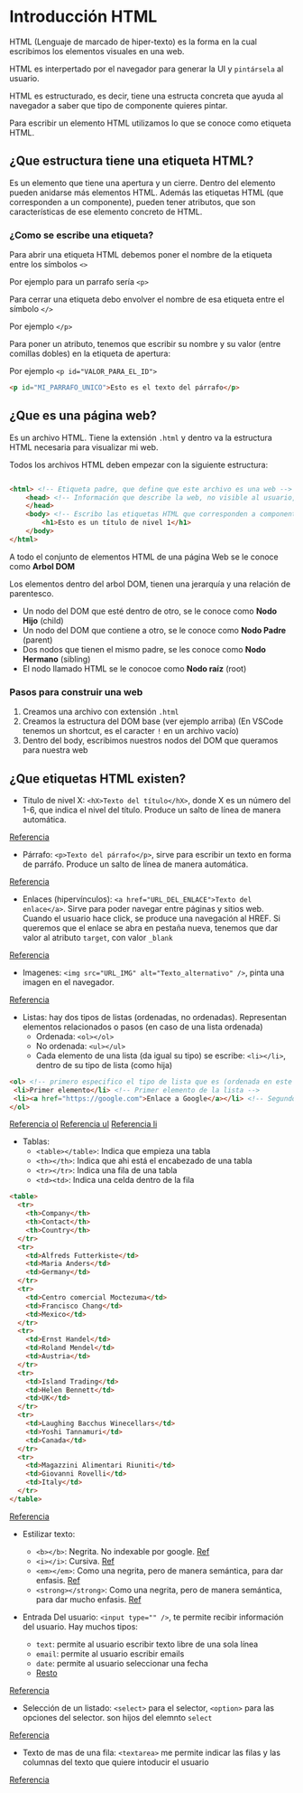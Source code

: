 # Introducción HTML

HTML (Lenguaje de marcado de hiper-texto) es la forma en la cual escribimos los elementos visuales en una web.

HTML es interpertado por el navegador para generar la UI y `pintársela` al usuario.

HTML es estructurado, es decir, tiene una estructa concreta que ayuda al navegador a saber que tipo de componente quieres pintar.

Para escribir un elemento HTML utilizamos lo que se conoce como etiqueta HTML.

## ¿Que estructura tiene una etiqueta HTML?

Es un elemento que tiene una apertura y un cierre.
Dentro del elemento pueden anidarse más elementos HTML.
Además las etiquetas HTML (que corresponden a un componente), pueden tener atributos, que son características de ese elemento concreto de HTML.

### ¿Como se escribe una etiqueta?

Para abrir una etiqueta HTML debemos poner el nombre de la etiqueta entre los símbolos `<>`

Por ejemplo para un parrafo sería `<p>`

Para cerrar una etiqueta debo envolver el nombre de esa etiqueta entre el símbolo `</>`

Por ejemplo `</p>`

Para poner un atributo, tenemos que escribir su nombre y su valor (entre comillas dobles) en la etiqueta de apertura:

Por ejemplo `<p id="VALOR_PARA_EL_ID">`

```HTML
<p id="MI_PARRAFO_UNICO">Esto es el texto del párrafo</p>
```

## ¿Que es una página web?

Es un archivo HTML. Tiene la extensión `.html` y dentro va la estructura HTML necesaria para visualizar mi web.

Todos los archivos HTML deben empezar con la siguiente estructura:

```HTML

<html> <!-- Etiqueta padre, que define que este archivo es una web -->
    <head> <!-- Información que describe la web, no visible al usuario, pero necesaria para el navegador -->
    </head>
    <body> <!-- Escribo las etiquetas HTML que corresponden a componentes visuales y lo verá el usuario (enlaces, listas, textos, botones, etc...) -->
        <h1>Esto es un título de nivel 1</h1>
    </body>
</html>
```

A todo el conjunto de elementos HTML de una página Web se le conoce como **Arbol DOM**

Los elementos dentro del arbol DOM, tienen una jerarquía y una relación de parentesco.

- Un nodo del DOM que esté dentro de otro, se le conoce como **Nodo Hijo** (child)
- Un nodo del DOM que contiene a otro, se le conoce como **Nodo Padre** (parent)
- Dos nodos que tienen el mismo padre, se les conoce como **Nodo Hermano** (sibling)
- El nodo llamado HTML se le conocoe como **Nodo raíz** (root)

### Pasos para construir una web

1. Creamos una archivo con extensión `.html`
2. Creamos la estructura del DOM base (ver ejemplo arriba) (En VSCode tenemos un shortcut, es el caracter `!` en un archivo vacío)
3. Dentro del body, escribimos nuestros nodos del DOM que queramos para nuestra web

## ¿Que etiquetas HTML existen?

- Titulo de nivel X: `<hX>Texto del título</hX>`, donde X es un número del 1-6, que indica el nivel del título. Produce un salto de línea de manera automática.

[Referencia](https://developer.mozilla.org/en-US/docs/Web/HTML/Element/Heading_Elements)

- Párrafo: `<p>Texto del párrafo</p>`, sirve para escribir un texto en forma de parráfo. Produce un salto de línea de manera automática.

[Referencia](https://developer.mozilla.org/en-US/docs/Web/HTML/Element/p)

- Enlaces (hipervínculos): `<a href="URL_DEL_ENLACE">Texto del enlace</a>`. Sirve para poder navegar entre páginas y sitios web. Cuando el usuario hace click, se produce una navegación al HREF. Si queremos que el enlace se abra en pestaña nueva, tenemos que dar valor al atributo `target`, con valor `_blank`

[Referencia](https://developer.mozilla.org/en-US/docs/Web/HTML/Element/a)

- Imagenes: `<img src="URL_IMG" alt="Texto_alternativo" />`, pinta una imagen en el navegador.

[Referencia](https://developer.mozilla.org/en-US/docs/Web/HTML/Element/img)

- Listas: hay dos tipos de listas (ordenadas, no ordenadas). Representan elementos relacionados o pasos (en caso de una lista ordenada)
  - Ordenada: `<ol></ol>`
  - No ordenada: `<ul></ul>`
  - Cada elemento de una lista (da igual su tipo) se escribe: `<li></li>`, dentro de su tipo de lista (como hija)

```HTML
<ol> <!-- primero especifico el tipo de lista que es (ordenada en este caso) -->
 <li>Primer elemento</li> <!-- Primer elemento de la lista -->
 <li><a href="https://google.com">Enlace a Google</a></li> <!-- Segundo elemento de la lista, que casualmente es un enlace -->
</ol>
```

[Referencia ol](https://developer.mozilla.org/en-US/docs/Web/HTML/Element/ol)
[Referencia ul](https://developer.mozilla.org/en-US/docs/Web/HTML/Element/ul)
[Referencia li](https://developer.mozilla.org/en-US/docs/Web/HTML/Element/li)

- Tablas:
  - `<table></table>`: Indica que empieza una tabla
  - `<th></th>`: Indica que ahi está el encabezado de una tabla
  - `<tr></tr>`: Indica una fila de una tabla
  - `<td><td>`: Indica una celda dentro de la fila

```HTML
<table>
  <tr>
    <th>Company</th>
    <th>Contact</th>
    <th>Country</th>
  </tr>
  <tr>
    <td>Alfreds Futterkiste</td>
    <td>Maria Anders</td>
    <td>Germany</td>
  </tr>
  <tr>
    <td>Centro comercial Moctezuma</td>
    <td>Francisco Chang</td>
    <td>Mexico</td>
  </tr>
  <tr>
    <td>Ernst Handel</td>
    <td>Roland Mendel</td>
    <td>Austria</td>
  </tr>
  <tr>
    <td>Island Trading</td>
    <td>Helen Bennett</td>
    <td>UK</td>
  </tr>
  <tr>
    <td>Laughing Bacchus Winecellars</td>
    <td>Yoshi Tannamuri</td>
    <td>Canada</td>
  </tr>
  <tr>
    <td>Magazzini Alimentari Riuniti</td>
    <td>Giovanni Rovelli</td>
    <td>Italy</td>
  </tr>
</table>
```

[Referencia](https://developer.mozilla.org/en-US/docs/Web/HTML/Element/table)

- Estilizar texto:

  - `<b></b>`: Negrita. No indexable por google. [Ref](https://developer.mozilla.org/en-US/docs/Web/HTML/Element/b)
  - `<i></i>`: Cursiva. [Ref](https://developer.mozilla.org/en-US/docs/Web/HTML/Element/i)
  - `<em></em>`: Como una negrita, pero de manera semántica, para dar enfasis. [Ref](https://developer.mozilla.org/en-US/docs/Web/HTML/Element/em)
  - `<strong></strong>`: Como una negrita, pero de manera semántica, para dar mucho enfasis. [Ref](https://developer.mozilla.org/en-US/docs/Web/HTML/Element/strong)

- Entrada Del usuario: `<input type="" />`, te permite recibir información del usuario. Hay muchos tipos:
  - `text`: permite al usuario escribir texto libre de una sola línea
  - `email`: permite al usuario escribir emails
  - `date`: permite al usuario seleccionar una fecha
  - [Resto](https://developer.mozilla.org/en-US/docs/Web/HTML/Element/input)

[Referencia](https://developer.mozilla.org/en-US/docs/Web/HTML/Element/input)

- Selección de un listado: `<select>` para el selector, `<option>` para las opciones del selector. son hijos del elemnto `select`

 [Referencia](https://developer.mozilla.org/en-US/docs/Web/HTML/Element/select)

- Texto de mas de una fila: `<textarea>` me permite indicar las filas y las columnas del texto que quiere intoducir el usuario

 [Referencia](https://developer.mozilla.org/en-US/docs/Web/HTML/Element/textarea)
